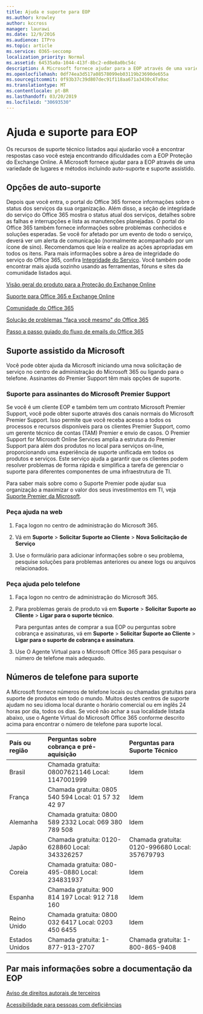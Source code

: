 ```yaml
---
title: Ajuda e suporte para EOP
ms.author: krowley
author: kccross
manager: laurawi
ms.date: 12/9/2016
ms.audience: ITPro
ms.topic: article
ms.service: O365-seccomp
localization_priority: Normal
ms.assetid: 64535a0a-1044-413f-8bc2-ed8e8a0bc54c
description: A Microsoft fornece ajudar para a EOP através de uma variedade de lugares e métodos incluindo auto-suporte e suporte assistido.
ms.openlocfilehash: 0df74ea3d517a08578099eb03119b23690de655a
ms.sourcegitcommit: 0f93b37c39d807dec91f118aa671a3430c47a9ac
ms.translationtype: MT
ms.contentlocale: pt-BR
ms.lasthandoff: 03/20/2019
ms.locfileid: "30693530"
---
```

# <a name="help-and-support-for-eop"></a>Ajuda e suporte para EOP

Os recursos de suporte técnico listados aqui ajudarão você a encontrar respostas caso você esteja encontrando dificuldades com a EOP Proteção do Exchange Online. A Microsoft fornece ajudar para a EOP através de uma variedade de lugares e métodos incluindo auto-suporte e suporte assistido. 
  
## <a name="self-support-options"></a>Opções de auto-suporte

Depois que você entra, o portal do Office 365 fornece informações sobre o status dos serviços da sua organização. Além disso, a seção de integridade do serviço do Office 365 mostra o status atual dos serviços, detalhes sobre as falhas e interrupções e lista as manutenções planejadas. O portal do Office 365 também fornece informações sobre problemas conhecidos e soluções esperadas. Se você for afetado por um evento de todo o serviço, deverá ver um alerta de comunicação (normalmente acompanhado por um ícone de sino). Recomendamos que leia e realize as ações apropriadas em todos os itens. Para mais informações sobre a área de integridade do serviço do Office 365, confira [Integridade do Serviço](https://go.microsoft.com/fwlink/?LinkId=394289). Você também pode encontrar mais ajuda sozinho usando as ferramentas, fóruns e sites da comunidade listados aqui.
  
[Visão geral do produto para a Proteção do Exchange Online](https://go.microsoft.com/fwlink/p/?LinkId=279912)
  
[Suporte para Office 365 e Exchange Online](https://go.microsoft.com/fwlink/?LinkId=299655)
  
[Comunidade do Office 365](https://go.microsoft.com/fwlink/?LinkId=299656)
  
[Solução de problemas "faça você mesmo" do Office 365](https://go.microsoft.com/fwlink/?LinkId=299657)
  
[Passo a passo guiado do fluxo de emails do Office 365](https://go.microsoft.com/fwlink/?LinkId=323470)
  
## <a name="assisted-support-from-microsoft"></a>Suporte assistido da Microsoft

Você pode obter ajuda da Microsoft iniciando uma nova solicitação de serviço no centro de administração do Microsoft 365 ou ligando para o telefone. Assinantes do Premier Support têm mais opções de suporte.
  
### <a name="support-for-microsoft-premier-support-subscribers"></a>Suporte para assinantes do Microsoft Premier Support

Se você é um cliente EOP e também tem um contrato Microsoft Premier Support, você pode obter suporte através dos canais normais do Microsoft Premier Support. Isso permite que você receba acesso a todos os processos e recursos disponíveis para os clientes Premier Support, como um gerente técnico de contas (TAM) Premier e envio de casos. O Premier Support for Microsoft Online Services amplia a estrutura do Premier Support para além dos produtos no local para serviços on-line, proporcionando uma experiência de suporte unificada em todos os produtos e serviços. Este serviço ajuda a garantir que os clientes podem resolver problemas de forma rápida e simplifica a tarefa de gerenciar o suporte para diferentes componentes de uma infraestrutura de TI.
  
Para saber mais sobre como o Suporte Premier pode ajudar sua organização a maximizar o valor dos seus investimentos em TI, veja [Suporte Premier da Microsoft](https://go.microsoft.com/fwlink/?LinkId=317437).
  
### <a name="ask-for-help-on-the-web"></a>Peça ajuda na web

1. Faça logon no centro de administração do Microsoft 365.
    
2. Vá em **Suporte** \> **Solicitar Suporte ao Cliente** \> **Nova Solicitação de Serviço**
    
3. Use o formulário para adicionar informações sobre o seu problema, pesquise soluções para problemas anteriores ou anexe logs ou arquivos relacionados.
    
### <a name="ask-for-help-on-the-telephone"></a>Peça ajuda pelo telefone

1. Faça logon no centro de administração do Microsoft 365.
    
2. Para problemas gerais de produto vá em **Suporte** \> **Solicitar Suporte ao Cliente** \> **Ligar para o suporte técnico**.
    
    Para perguntas antes de comprar a sua EOP ou perguntas sobre cobrança e assinaturas, vá em **Suporte** \> **Solicitar Suporte ao Cliente** \> **Ligar para o suporte de cobrança e assinatura**.
    
3. Use O Agente Virtual para o Microsoft Office 365 para pesquisar o número de telefone mais adequado.
    
## <a name="support-telephone-numbers"></a>Números de telefone para suporte

A Microsoft fornece números de telefone locais ou chamadas gratuitas para suporte de produtos em todo o mundo. Muitos destes centros de suporte ajudam no seu idioma local durante o horário comercial ou em inglês 24 horas por dia, todos os dias. Se você não achar a sua localidade listada abaixo, use o Agente Virtual do Microsoft Office 365 conforme descrito acima para encontrar o número de telefone para suporte local.
  
|**País ou região**|**Perguntas sobre cobrança e pré-aquisição**|**Perguntas para Suporte Técnico**|
|:-----|:-----|:-----|
|Brasil  <br/> |Chamada gratuita: 08007621146          Local: 1147001999  <br/> |Idem  <br/> |
|França  <br/> |Chamada gratuita: 0805 540 594           Local: 01 57 32 42 97  <br/> |Idem  <br/> |
|Alemanha  <br/> |Chamada gratuita: 0800 589 2332           Local: 069 380 789 508  <br/> |Idem  <br/> |
|Japão  <br/> |Chamada gratuita: 0120-628860          Local: 343326257  <br/> |Chamada gratuita: 0120-996680          Local: 357679793  <br/> |
|Coreia  <br/> |Chamada gratuita: 080-495-0880          Local: 234831937  <br/> |Idem  <br/> |
|Espanha  <br/> |Chamada gratuita: 900 814 197          Local: 912 718 160  <br/> |Idem  <br/> |
|Reino Unido  <br/> |Chamada gratuita: 0800 032 6417          Local: 0203 450 6455  <br/> |Idem  <br/> |
|Estados Unidos  <br/> |Chamada gratuita: 1-877-913-2707  <br/> |Chamada gratuita: 1-800-865-9408  <br/> |
   
## <a name="for-more-information-about-eop-documentation"></a>Par mais informações sobre a documentação da EOP

[Aviso de direitos autorais de terceiros](third-party-copyright-notices.md)
  
[Acessibilidade para pessoas com deficiências](accessibility-for-people-with-disabilities.md)
  

